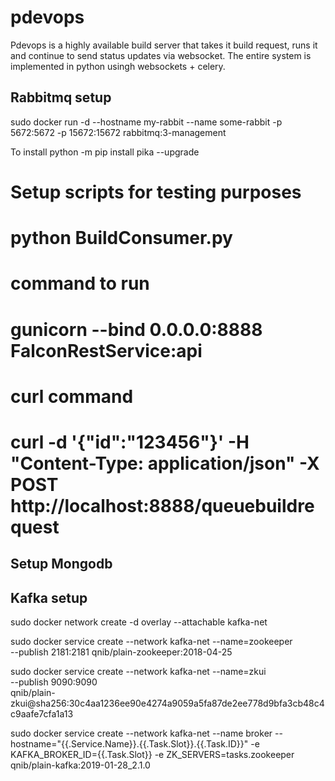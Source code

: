 # pdevops

Pdevops is a highly available build server that takes it build request, runs it and continue to send status updates via websocket. 
The entire system is implemented in python usingh websockets + celery. 


## Rabbitmq setup

sudo docker run -d --hostname my-rabbit --name some-rabbit -p 5672:5672 -p 15672:15672 rabbitmq:3-management


To install 
python -m pip install pika --upgrade

# Setup scripts for testing purposes 
# python BuildConsumer.py 

# command to run
# gunicorn --bind 0.0.0.0:8888 FalconRestService:api

# curl command 
# curl -d '{"id":"123456"}' -H "Content-Type: application/json" -X POST http://localhost:8888/queuebuildrequest


## Setup Mongodb

## Kafka setup 




sudo docker network create -d overlay --attachable kafka-net

sudo docker service create --network kafka-net --name=zookeeper \
          --publish 2181:2181 qnib/plain-zookeeper:2018-04-25

sudo docker service create --network kafka-net --name=zkui \
          --publish 9090:9090 \
          qnib/plain-zkui@sha256:30c4aa1236ee90e4274a9059a5fa87de2ee778d9bfa3cb48c4c9aafe7cfa1a13


 sudo docker service create --network kafka-net --name broker          --hostname="{{.Service.Name}}.{{.Task.Slot}}.{{.Task.ID}}"          -e KAFKA_BROKER_ID={{.Task.Slot}} -e ZK_SERVERS=tasks.zookeeper          qnib/plain-kafka:2019-01-28_2.1.0












